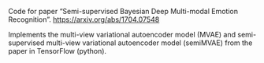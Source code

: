 Code for paper “Semi-supervised Bayesian Deep Multi-modal Emotion Recognition”.
https://arxiv.org/abs/1704.07548

Implements the multi-view variational autoencoder model (MVAE) and semi-supervised multi-view variational autoencoder model (semiMVAE) from the paper in TensorFlow (python).
